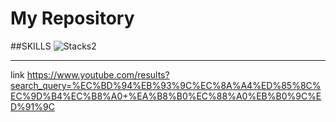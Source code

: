 # My Repository


##SKILLS
![Stacks2](https://github.com/Nydaro/CiCdTestRepo/assets/130123787/4558d865-bc30-4d2d-a961-6453791d3fe4)


---
link https://www.youtube.com/results?search_query=%EC%BD%94%EB%93%9C%EC%8A%A4%ED%85%8C%EC%9D%B4%EC%B8%A0+%EA%B8%B0%EC%88%A0%EB%B0%9C%ED%91%9C
